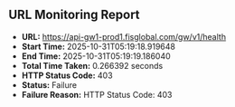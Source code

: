 ## URL Monitoring Report

- **URL:** https://api-gw1-prod1.fisglobal.com/gw/v1/health
- **Start Time:** 2025-10-31T05:19:18.919648
- **End Time:** 2025-10-31T05:19:19.186040
- **Total Time Taken:** 0.266392 seconds
- **HTTP Status Code:** 403
- **Status:** Failure
- **Failure Reason:** HTTP Status Code: 403
